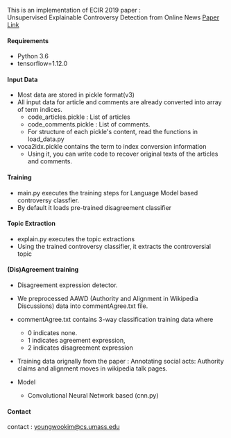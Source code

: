 This is an implementation of ECIR 2019 paper :  
Unsupervised Explainable Controversy Detection from Online News 
[Paper Link](http://maroo.cs.umass.edu/pub/web/getpdf.php?id=1334)


#### Requirements

* Python 3.6
* tensorflow=1.12.0

#### Input Data

* Most data are stored in pickle format(v3)
* All input data for article and comments are already converted into array of term indices.
  * code_articles.pickle : List of articles
  * code_comments.pickle : List of comments. 
  * For structure of each pickle's content, read the functions in load_data.py  
* voca2idx.pickle contains the term to index conversion information
  * Using it, you can write code to recover original texts of the articles and comments.  

#### Training

* main.py executes the training steps for Language Model based controversy classfier.
* By default it loads pre-trained disagreement classifier


#### Topic Extraction

* explain.py executes the topic extractions
* Using the trained controversy classifier, it extracts the controversial topic

#### (Dis)Agreement training

* Disagreement expression detector.
* We preprocessed AAWD (Authority and Alignment in Wikipedia Discussions) data into commentAgree.txt file.  
* commentAgree.txt contains 3-way classification training data where 
  * 0 indicates none.
  * 1 indicates agreement expression, 
  * 2 indicates disagreement expression
  
* Training data orignally from the paper : Annotating social acts: Authority claims and
alignment moves in wikipedia talk pages.

* Model 
  * Convolutional Neural Network based (cnn.py)


#### Contact


contact : youngwookim@cs.umass.edu

